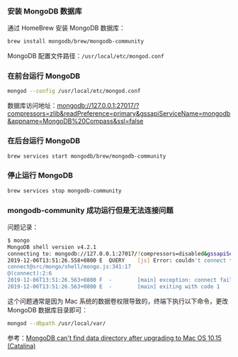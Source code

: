 ### 安装 MongoDB 数据库

通过 HomeBrew 安装 MongoDB 数据库：
```bash
brew install mongodb/brew/mongodb-community
```

MongoDB 配置文件路径：`/usr/local/etc/mongod.conf`

### 在前台运行 MongoDB

```bash
mongod --config /usr/local/etc/mongod.conf
```
数据库访问地址：<mongodb://127.0.0.1:27017/?compressors=zlib&readPreference=primary&gssapiServiceName=mongodb&appname=MongoDB%20Compass&ssl=false>

### 在后台运行 MongoDB

```bash
brew services start mongodb/brew/mongodb-community
```

### 停止运行 MongoDB

```bash
brew services stop mongodb-community
```

### mongodb-community 成功运行但是无法连接问题

问题记录：
```bash
$ mongo
MongoDB shell version v4.2.1
connecting to: mongodb://127.0.0.1:27017/?compressors=disabled&gssapiServiceName=mongodb
2019-12-06T13:51:26.558+0800 E  QUERY    [js] Error: couldn't connect to server 127.0.0.1:27017, connection attempt failed: SocketException: Error connecting to 127.0.0.1:27017 :: caused by :: Connection refused :
connect@src/mongo/shell/mongo.js:341:17
@(connect):2:6
2019-12-06T13:51:26.563+0800 F  -        [main] exception: connect failed
2019-12-06T13:51:26.563+0800 E  -        [main] exiting with code 1
```

这个问题通常是因为 Mac 系统的数据卷权限导致的，终端下执行以下命令，更改 MongoDB 数据库目录即可：

```bash
mongod --dbpath /usr/local/var/
```

参考：[MongoDB can't find data directory after upgrading to Mac OS 10.15 (Catalina)](https://stackoverflow.com/questions/58283257/mongodb-cant-find-data-directory-after-upgrading-to-mac-os-10-15-catalina)
